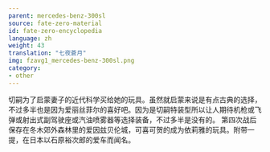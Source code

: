 ```yaml
---
parent: mercedes-benz-300sl
source: fate-zero-material
id: fate-zero-encyclopedia
language: zh
weight: 43
translation: "七夜蒼月"
img: fzavg1_mercedes-benz-300sl.png
category:
- other
---
```


切嗣为了启蒙妻子的近代科学买给她的玩具。虽然就启蒙来说是有点古典的选择，不过多半也是因为爱丽丝菲尔的喜好吧。因为是切嗣特装型所以让人期待机枪或飞弹或射出式副驾驶座或汽油喷雾器等选择装备，不过多半是没有的。
第四次战后保存在冬木郊外森林里的爱因兹贝伦城，可喜可贺的成为依莉雅的玩具。附带一提，在日本以石原裕次郎的爱车而闻名。
